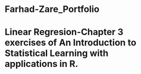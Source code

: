 # Farhad-Zare_Portfolio

# Linear Regresion-Chapter 3 exercises of An Introduction to Statistical Learning with applications in R.

